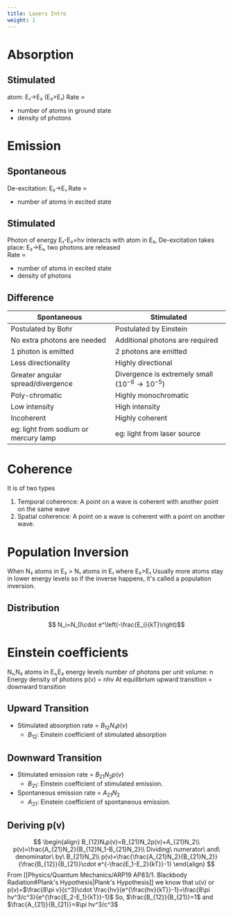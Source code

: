 ```yaml
---
title: Lasers Intro
weight: 1
---
```


# Absorption
## Stimulated
atom: E₁→E₂ (E₂>E₁)
Rate ∝ 
* number of atoms in ground state
* density of photons
# Emission
## Spontaneous
De-excitation: E₂→E₁
Rate ∝
* number of atoms in excited state
## Stimulated
Photon of energy E₁-E₂=hν interacts with atom in E₂,
De-excitation takes place: E₂→E₁, two photons are released\
Rate ∝
* number of atoms in excited state
* density of photons
## Difference
Spontaneous | Stimulated
--- |---
Postulated by Bohr | Postulated by Einstein
No extra photons are needed | Additional photons are required
1 photon is emitted | 2 photons are emitted
Less directionality | Highly directional
Greater angular spread/divergence | Divergence is extremely small ($10^{-6}\rightarrow10^{-5}$)
Poly-chromatic | Highly monochromatic
Low intensity | High intensity
Incoherent | Highly coherent
eg: light from sodium or mercury lamp | eg: light from laser source

# Coherence
It is of two types
1. Temporal coherence: A point on a wave is coherent with another point on the same wave
2. Spatial coherence: A point on a wave is coherent with a point on another wave.

# Population Inversion
When N₂ atoms in E₂ > N₁ atoms in E₁ where E₂>E₁
Usually more atoms stay in lower energy levels so if the inverse happens, it's called a population inversion.

## Distribution
$$ N_i=N_0\cdot e^\left(-\frac{E_i}{kT}\right)$$

# Einstein coefficients
N₁,N₂ atoms in E₁,E₂ energy levels
number of photons per unit volume: n
Energy density of photons p(v) = nhv
At equilibrium upward transition = downward transition
## Upward Transition
* Stimulated absorption rate = $B_{12}N₁p(v)$
	* $B_{12}$: Einstein coefficient of stimulated absorption
## Downward Transition
* Stimulated emission rate = $B_{21}N_2p(v)$
	* $B_{21}$: Einstein coefficient of stimulated emission.
* Spontaneous emission rate = $A_{21}N_2$
	* $A_{21}$: Einstein coefficient of spontaneous emission.
## Deriving p(v)
$$
\begin{align}
B_{12}N₁p(v)=B_{21}N_2p(v)+A_{21}N_2\\
p(v)=\frac{A_{21}N_2}{B_{12}N_1-B_{21}N_2}\\
Dividing\ numerator\ and\ denominator\ by\ B_{21}N_2\\
p(v)=\frac{\frac{A_{21}N_2}{B_{21}N_2}}{\frac{B_{12}}{B_{21}}\cdot e^{-\frac{E_1-E_2}{kT}}-1}
\end{align}
$$
From [[Physics/Quantum Mechanics/ARP19 AP83/1. Blackbody Radiation#Plank's Hypothesis|Plank's Hypothesis]] we know that u(v) or p(v)=$\frac{8\pi v}{c^3}\cdot \frac{hv}{e^{\frac{hv}{kT}}-1}=\frac{8\pi hv^3/c^3}{e^{\frac{E_2-E_1}{kT}}-1}$
So, $\frac{B_{12}}{B_{21}}=1$ and $\frac{A_{21}}{B_{21}}=8\pi hv^3/c^3$

